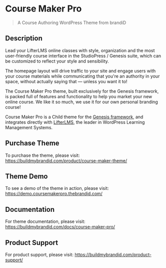 # Course Maker Pro

> A Course Authoring WordPress Theme from brandiD

## Description
Lead your LifterLMS online classes with style, organization and the most user-friendly course interface in the StudioPress / Genesis suite, which can be customized to reflect your style and sensibility.

The homepage layout will drive traffic to your site and engage users with your course materials while communicating that you're an authority in your space, without actually saying that — unless you want it to!

The Course Maker Pro theme, built exclusively for the Genesis framework, is packed full of features and functionality to help you market your new online course. We like it so much, we use it for our own personal branding course!

Course Maker Pro is a Child theme for the [Genesis framework](https://www.studiopress.com/features/), and integrates directly with [LifterLMS](https://lifterlms.com), the leader in WordPress Learning Management Systems.

## Purchase Theme
To purchase the theme, please visit:
https://buildmybrandid.com/product/course-maker-theme/

## Theme Demo
To see a demo of the theme in action, please visit:
https://demo.coursemakerpro.thebrandid.com/

## Documentation
For theme documentation, please visit:
https://buildmybrandid.com/docs/course-maker-pro/

## Product Support
For product support, please visit:
https://buildmybrandid.com/product-support/
